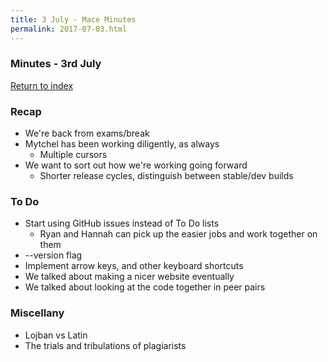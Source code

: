 ```yaml
---
title: 3 July - Mace Minutes
permalink: 2017-07-03.html
---
```


### Minutes - 3rd July

[Return to index](../index.md)

### Recap
* We're back from exams/break
* Mytchel has been working diligently, as always
  * Multiple cursors
* We want to sort out how we're working going forward
  * Shorter release cycles, distinguish between stable/dev builds

### To Do
* Start using GitHub issues instead of To Do lists
  * Ryan and Hannah can pick up the easier jobs and work together on them
* --version flag
* Implement arrow keys, and other keyboard shortcuts
* We talked about making a nicer website eventually
* We talked about looking at the code together in peer pairs

### Miscellany
* Lojban vs Latin
* The trials and tribulations of plagiarists
